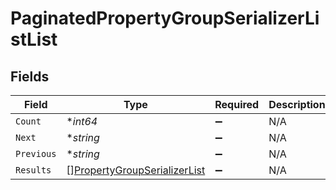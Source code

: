 # PaginatedPropertyGroupSerializerListList


## Fields

| Field                                                                               | Type                                                                                | Required                                                                            | Description                                                                         | Example                                                                             |
| ----------------------------------------------------------------------------------- | ----------------------------------------------------------------------------------- | ----------------------------------------------------------------------------------- | ----------------------------------------------------------------------------------- | ----------------------------------------------------------------------------------- |
| `Count`                                                                             | **int64*                                                                            | :heavy_minus_sign:                                                                  | N/A                                                                                 | 123                                                                                 |
| `Next`                                                                              | **string*                                                                           | :heavy_minus_sign:                                                                  | N/A                                                                                 |                                                                                     |
| `Previous`                                                                          | **string*                                                                           | :heavy_minus_sign:                                                                  | N/A                                                                                 |                                                                                     |
| `Results`                                                                           | [][PropertyGroupSerializerList](../../models/shared/propertygroupserializerlist.md) | :heavy_minus_sign:                                                                  | N/A                                                                                 |                                                                                     |